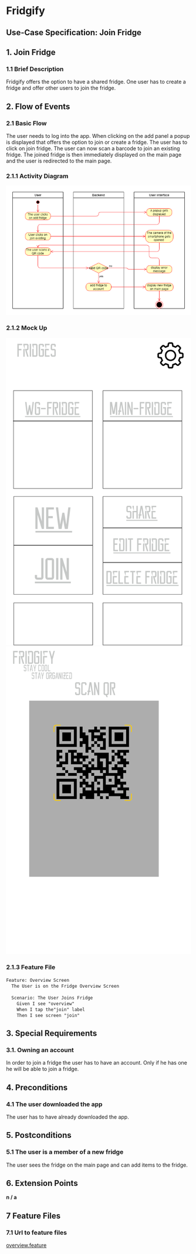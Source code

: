 # Fridgify

## Use-Case Specification: Join Fridge

## 1. Join Fridge

### 1.1 Brief Description

Fridgify offers the option to have a shared fridge. One user has to create a fridge and offer other users to join the fridge.

## 2. Flow of Events

### 2.1 Basic Flow

The user needs to log into the app. When clicking on the add panel a popup is displayed that offers the option to join or create a fridge. The user has to click on join fridge. The user can now scan a barcode to join an existing fridge. The joined fridge is then immediately displayed on the main page and the user is redirected to the main page. 

### 2.1.1 Activity Diagram

![Activity diagram get fridges](./joinFridgeActivityDiagram.png)

### 2.1.2 Mock Up

![Join Fridge](./fridgesMockUp.png)
![Add Fridge via QR](./AddFridge.png)

### 2.1.3 Feature File
```gherkin
Feature: Overview Screen
  The User is on the Fridge Overview Screen

  Scenario: The User Joins Fridge
    Given I see "overview"
    When I tap the"join" label
    Then I see screen "join"
```

## 3. Special Requirements

### 3.1. Owning an account

In order to join a fridge the user has to have an account. Only if he has one he will be able to join a fridge.

## 4. Preconditions

### 4.1 The user downloaded the app 

The user has to have already downloaded the app.

## 5. Postconditions

### 5.1 The user is a member of a new fridge

The user sees the fridge on the main page and can add items to the fridge.

## 6. Extension Points

**n / a**

## 7 Feature Files
### 7.1 Url to feature files
[overview.feature](https://github.com/Fridgify/Fridgify_Frontend/blob/working/featurefiles/fridgify/test_driver/features/overview.feature)